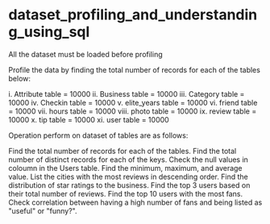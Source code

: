 # dataset_profiling_and_understanding_using_sql

All the dataset must be loaded before profiling 

Profile the data by finding the total number of records for each of the tables below:

i. Attribute table = 10000
ii. Business table = 10000 
iii. Category table = 10000 
iv. Checkin table = 10000
v. elite_years table = 10000 
vi. friend table = 10000
vii. hours table = 10000
viii. photo table = 10000
ix. review table = 10000
x. tip table = 10000
xi. user table = 10000


Operation perform on dataset of tables are as follows:

Find the total number of records for each of the tables.
Find the total number of distinct records for each of the keys.
Check the null values in coloumn in the Users table.
Find the minimum, maximum, and average value.
List the cities with the most reviews in descending order.
Find the distribution of star ratings to the business.
Find the top 3 users based on their total number of reviews.
Find the top 10 users with the most fans.
Check correlation between having a high number of fans and being listed as "useful" or "funny?".
